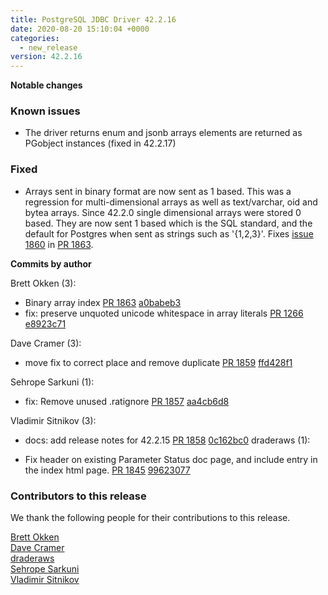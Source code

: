 ```yaml
---
title: PostgreSQL JDBC Driver 42.2.16
date: 2020-08-20 15:10:04 +0000
categories:
  - new_release
version: 42.2.16
---
```


**Notable changes**

### Known issues

- The driver returns enum and jsonb arrays elements are returned as PGobject instances (fixed in 42.2.17)

### Fixed

- Arrays sent in binary format are now sent as 1 based. This was a regression for multi-dimensional arrays as well as text/varchar, oid and bytea arrays.
  Since 42.2.0 single dimensional arrays were stored 0 based. They are now sent 1 based which is the SQL standard, and the default
  for Postgres when sent as strings such as '{1,2,3}'.
  Fixes [issue 1860](https://github.com/pgjdbc/pgjdbc/issues/1860) in [PR 1863](https://github.com/pgjdbc/pgjdbc/pull/1863).

<!--more-->

**Commits by author**

Brett Okken (3):

- Binary array index [PR 1863](https://github.com/pgjdbc/pgjdbc/pull/1863) [a0babeb3](https://github.com/pgjdbc/pgjdbc/commit/a0babeb3461a32788cced6f8641e4e2a89df472d)
- fix: preserve unquoted unicode whitespace in array literals [PR 1266](https://github.com/pgjdbc/pgjdbc/pull/1266) [e8923c71](https://github.com/pgjdbc/pgjdbc/commit/e8923c71597f844f07ef1b123d704d0a3b332a38)

Dave Cramer (3):

- move fix to correct place and remove duplicate [PR 1859](https://github.com/pgjdbc/pgjdbc/pull/1859) [ffd428f1](https://github.com/pgjdbc/pgjdbc/commit/ffd428f1e0ceeeff1f2c7835a8e165e055e4bf77)

Sehrope Sarkuni (1):

- fix: Remove unused .ratignore [PR 1857](https://github.com/pgjdbc/pgjdbc/pull/1857) [aa4cb6d8](https://github.com/pgjdbc/pgjdbc/commit/aa4cb6d81c83ee7ce4d246b7113eb717b4179cf8)

Vladimir Sitnikov (3):

- docs: add release notes for 42.2.15 [PR 1858](https://github.com/pgjdbc/pgjdbc/pull/1858) [0c162bc0](https://github.com/pgjdbc/pgjdbc/commit/0c162bc036072d46f3a6adf2cc7bd66fe304c012)
  draderaws (1):

- Fix header on existing Parameter Status doc page, and include entry in the index html page. [PR 1845](https://github.com/pgjdbc/pgjdbc/pull/1845) [99623077](https://github.com/pgjdbc/pgjdbc/commit/99623077ed3ced321937f21323f33c674a9a5a31)

<a name="contributors_{{ page.version }}"></a>

### Contributors to this release

We thank the following people for their contributions to this release.

[Brett Okken](https://github.com/bokken)  
[Dave Cramer](davec@postgresintl.com)  
[draderaws](https://github.com/draderaws)  
[Sehrope Sarkuni](https://github.com/sehrope)  
[Vladimir Sitnikov](https://github.com/vlsi)
